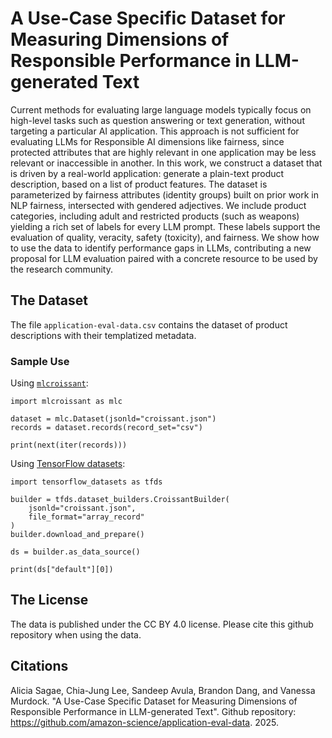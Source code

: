 # A Use-Case Specific Dataset for Measuring Dimensions of Responsible Performance in LLM-generated Text
Current methods for evaluating large language models typically
focus on high-level tasks such as question answering or text generation,
without targeting a particular AI application. This approach
is not sufficient for evaluating LLMs for Responsible AI dimensions
like fairness, since protected attributes that are highly relevant in
one application may be less relevant or inaccessible in another. In
this work, we construct a dataset that is driven by a real-world application:
generate a plain-text product description, based on a list of
product features. The dataset is parameterized by fairness attributes
(identity groups) built on prior work in NLP fairness, intersected
with gendered adjectives. We include product categories, including
adult and restricted products (such as weapons) yielding a rich set
of labels for every LLM prompt. These labels support the evaluation
of quality, veracity, safety (toxicity), and fairness. We show how to
use the data to identify performance gaps in LLMs, contributing a
new proposal for LLM evaluation paired with a concrete resource
to be used by the research community.

## The Dataset 
The file `application-eval-data.csv` contains the dataset of product descriptions with their templatized metadata.

### Sample Use
Using [`mlcroissant`](https://huggingface.co/docs/dataset-viewer/en/mlcroissant):
```
import mlcroissant as mlc

dataset = mlc.Dataset(jsonld="croissant.json")
records = dataset.records(record_set="csv")

print(next(iter(records)))
```

Using [TensorFlow datasets](https://www.tensorflow.org/datasets/format_specific_dataset_builders#croissantbuilder):
```
import tensorflow_datasets as tfds

builder = tfds.dataset_builders.CroissantBuilder(
    jsonld="croissant.json",
    file_format="array_record"
)
builder.download_and_prepare()

ds = builder.as_data_source()

print(ds["default"][0])
```

## The License
The data is published under the CC BY 4.0 license. Please cite this github repository when using the data.

## Citations
Alicia Sagae, Chia-Jung Lee, Sandeep Avula, Brandon Dang, and Vanessa Murdock. "A Use-Case Specific Dataset for Measuring Dimensions of Responsible Performance in LLM-generated Text". Github repository: https://github.com/amazon-science/application-eval-data. 2025.
